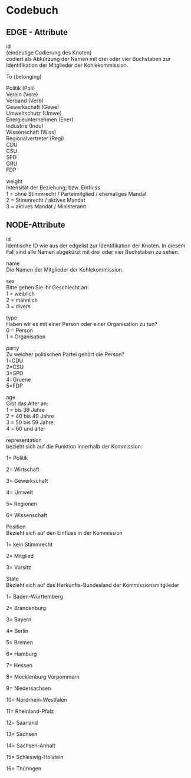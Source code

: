 # Codebuch										
										
## EDGE - Attribute										
										
id										
(eindeutige Codierung des Knoten)										
codiert als Abkürzung der Namen mit drei oder vier Buchstaben zur Identifikation der Mitglieder der Kohlekommission.										
										
To (belonging)										
										
Politik (Poli)										
Verein (Vere)										
Verband (Verb)										
Gewerkschaft (Gewe)										
Umweltschutz (Umwe)										
Energieunternehmen (Ener)										
Industrie (Indu)										
Wissenschaft (Wiss)										
Regionalvertreter (Regi)										
CDU										
CSU										
SPD										
GRU										
FDP										
										
weight										
Intensität der Beziehung; bzw. Einfluss										
1 = ohne Stimmrecht / Parteimitglied / ehemaliges Mandat										
2 = Stimmrecht / aktives Mandat										
3 = aktives Mandat / Ministeramt										
										
## NODE-Attribute										
										
id										
Identische ID wie aus der edgelist zur Identifikation der Knoten. In diesem Fall sind alle Namen abgekürzt mit drei oder vier Buchstaben zu sehen.		

name										
Die Namen der Mitglieder der Kohlekommission.										
										
sex										
Bitte geben Sie ihr Geschlecht an:										
1 = weiblich										
2 = männlich										
3 = divers										
										
type										
Haben wir es mit einer Person oder einer Organisation zu tun?										
0 = Person										
1 = Organisation										
										
party										
Zu welcher politischen Partei gehört die Person?										
1=CDU										
2=CSU										
3=SPD										
4=Gruene										
5=FDP										
										
age										
Gibt das Alter an:										
1 = bis 39 Jahre										
2 = 40 bis 49 Jahre										
3 = 50 bis 59 Jahre										
4 = 60 und älter										
										

representation										
bezieht sich auf die Funktion innerhalb der Kommission:										
										
1= Politik										
										
2= Wirtschaft										
										
3= Gewerkschaft										
										
4= Umwelt										
										
5= Regionen										
										
6= Wissenschaft										
										

Position										
Bezieht sich auf den Einfluss in der Kommission										
										
1= kein Stimmrecht										
										
2= Mitglied										
										
3= Vorsitz										
										

State										
Bezieht sich auf das Herkunfts-Bundesland der Kommissionsmitglieder
										
										
1= Baden-Württemberg										
										
2= Brandenburg										
										
3= Bayern										
										
4= Berlin										
										
5= Bremen										
										
6= Hamburg										
										
7= Hessen										
										
8= Mecklenburg Vorpommern										
										
9= Niedersachsen										
										
10= Nordrhein-Westfalen										
										
11= Rheinland-Pfalz										
										
12= Saarland										
										
13= Sachsen										
										
14= Sachsen-Anhalt										
										
15= Schleswig-Holstein										
										
16= Thüringen										
